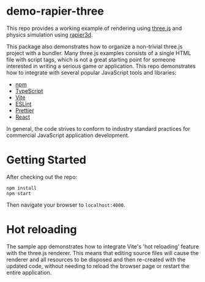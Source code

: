 # demo-rapier-three

This repo provides a working example of rendering using [three.js](https://threejs.org/) and
physics simulation using [rapier3d](https://rapier.rs/).

This package also demonstrates how to organize a non-trivial three.js project with a bundler.
Many three.js examples consists of a single HTML file with script tags, which is not a great
starting point for someone interested in writing a serious game or application. This repo
demonstrates how to integrate with several popular JavaScript tools and libraries:

* [npm](https://www.npmjs.com/)
* [TypeScript](https://www.typescriptlang.org/)
* [Vite](https://vitejs.dev/)
* [ESLint](https://eslint.org/)
* [Prettier](https://prettier.io/)
* [React](https://reactjs.org/)

In general, the code strives to conform to industry standard practices for commercial JavaScript
application development.

# Getting Started

After checking out the repo:

```
npm install
npm start
```

Then navigate your browser to `localhost:4000`.

# Hot reloading

The sample app demonstrates how to integrate Vite's 'hot reloading' feature with the three.js
renderer. This means that editing source files will cause the renderer and all resources to be
disposed and then re-created with the updated code, without needing to reload the browser page
or restart the entire application.

